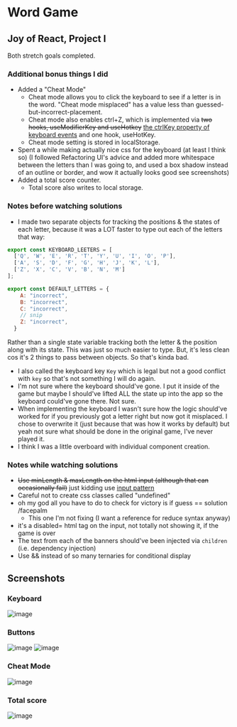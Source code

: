 # Word Game

## Joy of React, Project I
Both stretch goals completed.

### Additional bonus things I did

* Added a "Cheat Mode"
    * Cheat mode allows you to click the keyboard to see if a letter is in the word. "Cheat mode misplaced" has a value less than guessed-but-incorrect-placement.
    * Cheat mode also enables ctrl+Z, which is implemented via ~~two hooks, useModifierKey and useHotkey~~ [the ctrlKey property of keyboard events](https://developer.mozilla.org/en-US/docs/Web/API/KeyboardEvent/ctrlKey) and one hook, useHotKey.
    * Cheat mode setting is stored in localStorage.
* Spent a while making actually nice css for the keyboard (at least I think so) (I followed Refactoring UI's advice and added more whitespace between the letters than I was going to, and used a box shadow instead of an outline or border, and wow it actually looks good see screenshots)
* Added a total score counter.
    * Total score also writes to local storage.

### Notes before watching solutions
- I made two separate objects for tracking the positions & the states of each letter, because it was a LOT faster to type out each of the letters that way:

```js
export const KEYBOARD_LEETERS = [
  ['Q', 'W', 'E', 'R', 'T', 'Y', 'U', 'I', 'O', 'P'],
  ['A', 'S', 'D', 'F', 'G', 'H', 'J', 'K', 'L'],
  ['Z', 'X', 'C', 'V', 'B', 'N', 'M']
];

export const DEFAULT_LETTERS = {
    A: "incorrect",
    B: "incorrect",
    C: "incorrect",
    // snip
    Z: "incorrect",
  }
  ```
  
  Rather than a single state variable tracking both the letter & the position along with its state. This was just so much easier to type. But, it's less clean cos it's 2 things to pass between objects. So that's kinda bad.
  
- I also called the keyboard key `Key` which is legal but not a good conflict with `key` so that's not something I will do again.
- I'm not sure where the keyboard should've gone. I put it inside of the game but maybe I should've lifted ALL the state up into the app so the keyboard could've gone there. Not sure.
- When implementing the keyboard I wasn't sure how the logic should've worked for if you previously got a letter right but now got it misplaced. I chose to overwrite it (just because that was how it works by default) but yeah not sure what should be done in the original game, I've never played it.
- I think I was a little overboard with individual component creation.
### Notes while watching solutions

* ~~Use minLength & maxLength on the html input (although that can occasionally fail)~~ just kidding use [input pattern](https://www.w3schools.com/tags/tryit.asp?filename=tryhtml5_input_pattern)
* Careful not to create css classes called "undefined"
* oh my god all you have to do to check for victory is if guess == solution /facepalm
    * This one I'm not fixing (I want a reference for reduce syntax anyway)
* it's a disabled= html tag on the input, not totally not showing it, if the game is over
* The text from each of the banners should've been injected via `children` (i.e. dependency injection)
* Use && instead of so many ternaries for conditional display

## Screenshots

### Keyboard
![image](https://user-images.githubusercontent.com/18037011/217566342-10fb9e27-7523-4ee0-860f-3e0d5aba5b05.png)

### Buttons
![image](https://user-images.githubusercontent.com/18037011/217567261-5724baac-551d-4cef-bfa7-e184e8e3db13.png)
![image](https://user-images.githubusercontent.com/18037011/217566212-76cf9311-86a3-45c6-a073-195adab34ed7.png)

### Cheat Mode
![image](https://user-images.githubusercontent.com/18037011/217567480-fe2937a3-3709-437a-ba68-10b9815ebe40.png)

### Total score
![image](https://user-images.githubusercontent.com/18037011/217564669-87231716-1b5d-4ad9-8a8c-a661ed5af704.png)
